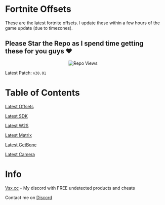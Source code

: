 # Fortnite Offsets

These are the latest fortnite offsets. I update these within a few hours of the game update (due to timezones).

## Please Star the Repo as I spend time getting these for you guys ❤️

<p align="center"> <img src="https://komarev.com/ghpvc/?username=p-niggerfart&label=Repo%20views&color=0e75b6&style=flat" alt="Repo Views" /> </p>

Latest Patch: ``v30.01``

# Table of Contents

[Latest Offsets](https://github.com/vsxcc/Fortnite-Offsets/blob/main/offsets.h)

[Latest SDK](https://github.com/vsxcc/Fortnite-Offsets/blob/main/FortniteClient-Win64-Shipping-v30.01.rar)

[Latest W2S](https://github.com/vsxcc/Fortnite-Offsets/blob/main/ProjectWorldToScreen.h)

[Latest Matrix](https://github.com/vsxcc/Fortnite-Offsets/blob/main/Matrix.h)

[Latest GetBone](https://github.com/vsxcc/Fortnite-Offsets/blob/main/GetBoneWithRotation.h)

[Latest Camera](https://github.com/vsxcc/Fortnite-Offsets/blob/main/Camera.h)

# Info

[Vsx.cc](https://discord.gg/hQkayzJgvW) - My discord with FREE undetected products and cheats

Contact me on [Discord](https://discord.com/users/1006239158945185927)

